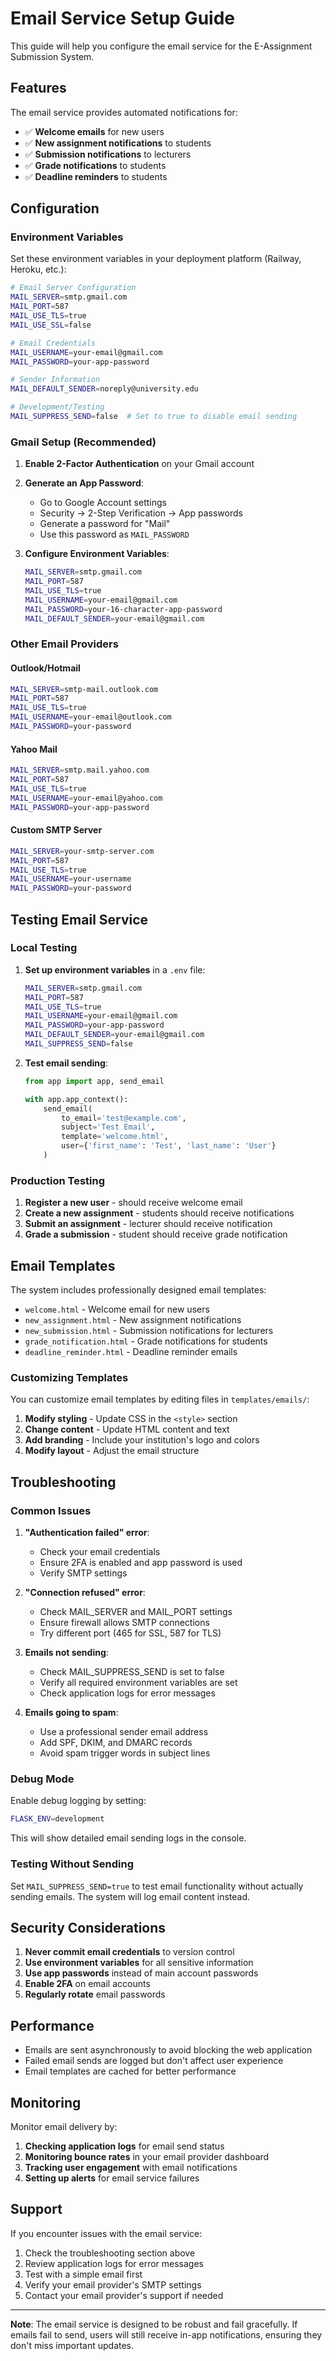 # Email Service Setup Guide

This guide will help you configure the email service for the E-Assignment Submission System.

## Features

The email service provides automated notifications for:

- ✅ **Welcome emails** for new users
- ✅ **New assignment notifications** to students
- ✅ **Submission notifications** to lecturers
- ✅ **Grade notifications** to students
- ✅ **Deadline reminders** to students

## Configuration

### Environment Variables

Set these environment variables in your deployment platform (Railway, Heroku, etc.):

```bash
# Email Server Configuration
MAIL_SERVER=smtp.gmail.com
MAIL_PORT=587
MAIL_USE_TLS=true
MAIL_USE_SSL=false

# Email Credentials
MAIL_USERNAME=your-email@gmail.com
MAIL_PASSWORD=your-app-password

# Sender Information
MAIL_DEFAULT_SENDER=noreply@university.edu

# Development/Testing
MAIL_SUPPRESS_SEND=false  # Set to true to disable email sending
```

### Gmail Setup (Recommended)

1. **Enable 2-Factor Authentication** on your Gmail account
2. **Generate an App Password**:
   - Go to Google Account settings
   - Security → 2-Step Verification → App passwords
   - Generate a password for "Mail"
   - Use this password as `MAIL_PASSWORD`

3. **Configure Environment Variables**:
   ```bash
   MAIL_SERVER=smtp.gmail.com
   MAIL_PORT=587
   MAIL_USE_TLS=true
   MAIL_USERNAME=your-email@gmail.com
   MAIL_PASSWORD=your-16-character-app-password
   MAIL_DEFAULT_SENDER=your-email@gmail.com
   ```

### Other Email Providers

#### Outlook/Hotmail
```bash
MAIL_SERVER=smtp-mail.outlook.com
MAIL_PORT=587
MAIL_USE_TLS=true
MAIL_USERNAME=your-email@outlook.com
MAIL_PASSWORD=your-password
```

#### Yahoo Mail
```bash
MAIL_SERVER=smtp.mail.yahoo.com
MAIL_PORT=587
MAIL_USE_TLS=true
MAIL_USERNAME=your-email@yahoo.com
MAIL_PASSWORD=your-app-password
```

#### Custom SMTP Server
```bash
MAIL_SERVER=your-smtp-server.com
MAIL_PORT=587
MAIL_USE_TLS=true
MAIL_USERNAME=your-username
MAIL_PASSWORD=your-password
```

## Testing Email Service

### Local Testing

1. **Set up environment variables** in a `.env` file:
   ```bash
   MAIL_SERVER=smtp.gmail.com
   MAIL_PORT=587
   MAIL_USE_TLS=true
   MAIL_USERNAME=your-email@gmail.com
   MAIL_PASSWORD=your-app-password
   MAIL_DEFAULT_SENDER=your-email@gmail.com
   MAIL_SUPPRESS_SEND=false
   ```

2. **Test email sending**:
   ```python
   from app import app, send_email
   
   with app.app_context():
       send_email(
           to_email='test@example.com',
           subject='Test Email',
           template='welcome.html',
           user={'first_name': 'Test', 'last_name': 'User'}
       )
   ```

### Production Testing

1. **Register a new user** - should receive welcome email
2. **Create a new assignment** - students should receive notifications
3. **Submit an assignment** - lecturer should receive notification
4. **Grade a submission** - student should receive grade notification

## Email Templates

The system includes professionally designed email templates:

- `welcome.html` - Welcome email for new users
- `new_assignment.html` - New assignment notifications
- `new_submission.html` - Submission notifications for lecturers
- `grade_notification.html` - Grade notifications for students
- `deadline_reminder.html` - Deadline reminder emails

### Customizing Templates

You can customize email templates by editing files in `templates/emails/`:

1. **Modify styling** - Update CSS in the `<style>` section
2. **Change content** - Update HTML content and text
3. **Add branding** - Include your institution's logo and colors
4. **Modify layout** - Adjust the email structure

## Troubleshooting

### Common Issues

1. **"Authentication failed" error**:
   - Check your email credentials
   - Ensure 2FA is enabled and app password is used
   - Verify SMTP settings

2. **"Connection refused" error**:
   - Check MAIL_SERVER and MAIL_PORT settings
   - Ensure firewall allows SMTP connections
   - Try different port (465 for SSL, 587 for TLS)

3. **Emails not sending**:
   - Check MAIL_SUPPRESS_SEND is set to false
   - Verify all required environment variables are set
   - Check application logs for error messages

4. **Emails going to spam**:
   - Use a professional sender email address
   - Add SPF, DKIM, and DMARC records
   - Avoid spam trigger words in subject lines

### Debug Mode

Enable debug logging by setting:
```bash
FLASK_ENV=development
```

This will show detailed email sending logs in the console.

### Testing Without Sending

Set `MAIL_SUPPRESS_SEND=true` to test email functionality without actually sending emails. The system will log email content instead.

## Security Considerations

1. **Never commit email credentials** to version control
2. **Use environment variables** for all sensitive information
3. **Use app passwords** instead of main account passwords
4. **Enable 2FA** on email accounts
5. **Regularly rotate** email passwords

## Performance

- Emails are sent asynchronously to avoid blocking the web application
- Failed email sends are logged but don't affect user experience
- Email templates are cached for better performance

## Monitoring

Monitor email delivery by:

1. **Checking application logs** for email send status
2. **Monitoring bounce rates** in your email provider dashboard
3. **Tracking user engagement** with email notifications
4. **Setting up alerts** for email service failures

## Support

If you encounter issues with the email service:

1. Check the troubleshooting section above
2. Review application logs for error messages
3. Test with a simple email first
4. Verify your email provider's SMTP settings
5. Contact your email provider's support if needed

---

**Note**: The email service is designed to be robust and fail gracefully. If emails fail to send, users will still receive in-app notifications, ensuring they don't miss important updates.
